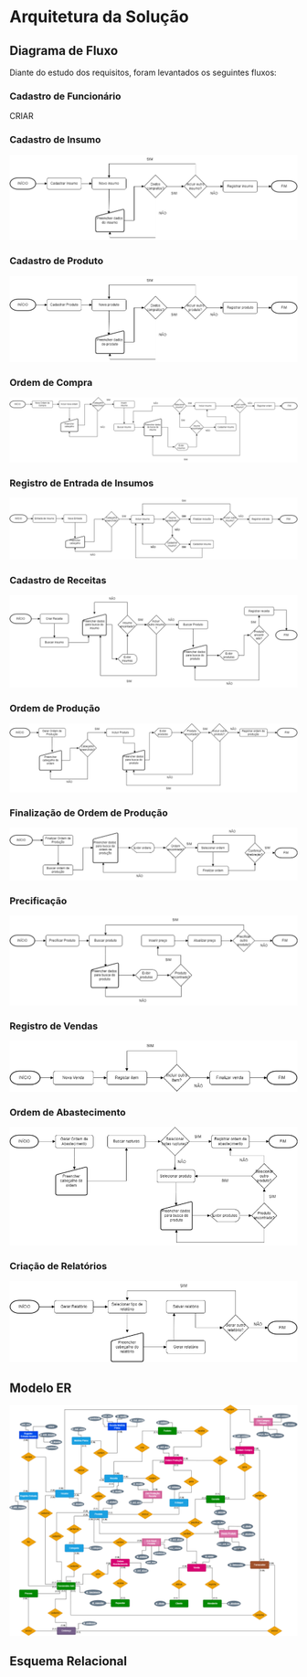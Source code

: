 # Arquitetura da Solução

## Diagrama de Fluxo

Diante do estudo dos requisitos, foram levantados os seguintes fluxos:

### Cadastro de Funcionário

CRIAR

### Cadastro de Insumo

![flow: cadastro de insumo](https://github.com/CarlosCamuzzi/abap-top-bakery/blob/main/docs/img/flow_top_bakery_cadastro_insumo.png)

### Cadastro de Produto

![flow: cadastro de produto](https://github.com/CarlosCamuzzi/abap-top-bakery/blob/main/docs/img/flow_top_bakery_cadastro_produto.png)

### Ordem de Compra

![flow: ordem de compra](https://github.com/CarlosCamuzzi/abap-top-bakery/blob/main/docs/img/flow_top_bakery_ordem_de_compra.png)

### Registro de Entrada de Insumos

![flow: entrada de insumos](https://github.com/CarlosCamuzzi/abap-top-bakery/blob/main/docs/img/flow_top_bakery_entrada_insumos.png)

### Cadastro de Receitas

![flow: cadastro de receitas](https://github.com/CarlosCamuzzi/abap-top-bakery/blob/main/docs/img/flow_top_bakery_cadastro_receita.png)

### Ordem de Produção

![flow: ordem de producao](https://github.com/CarlosCamuzzi/abap-top-bakery/blob/main/docs/img/flow_top_bakery_ordem_producao.png)

### Finalização de Ordem de Produção

![flow: finalizacao ordem producao](https://github.com/CarlosCamuzzi/abap-top-bakery/blob/main/docs/img/flow_top_bakery_finalizar_ordem_producao.png)

### Precificação

![flow: precificacao](https://github.com/CarlosCamuzzi/abap-top-bakery/blob/main/docs/img/flow_top_bakery_precificacao.png)

### Registro de Vendas

![flow: registro de vendas](https://github.com/CarlosCamuzzi/abap-top-bakery/blob/main/docs/img/flow_top_bakery_venda.png)

### Ordem de Abastecimento

![flow: ordem de abastecimento](https://github.com/CarlosCamuzzi/abap-top-bakery/blob/main/docs/img/flow_top_bakery_ordem_abastecimento.png)

### Criação de Relatórios

![flow: criacao de relatorios](https://github.com/CarlosCamuzzi/abap-top-bakery/blob/main/docs/img/flow_top_bakery_relatorios.png)

## Modelo ER

![modelo er: modelagem entidade relacionamento](https://github.com/CarlosCamuzzi/abap-top-bakery/blob/main/docs/img/modelo-er-top-bakery.drawio.png)

## Esquema Relacional
